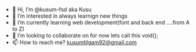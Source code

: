 - 👋 Hi, I’m @kusum-fsd aka Kusu
- 👀 I’m interested in always learnign new things
- 🌱 I’m currently learning web development(font and back end ....from A to Z) 
- 💞️ I’m looking to collaborate on for now lets call this void();
- 📫 How to reach me? kusumtilgam92@gmail.com

<!---
kusum-fsd/kusum-fsd is a ✨ special ✨ repository because its `README.md` (this file) appears on your GitHub profile.
You can click the Preview link to take a look at your changes.
--->
